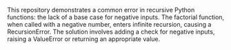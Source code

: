 This repository demonstrates a common error in recursive Python functions: the lack of a base case for negative inputs. The factorial function, when called with a negative number, enters infinite recursion, causing a RecursionError. The solution involves adding a check for negative inputs, raising a ValueError or returning an appropriate value.